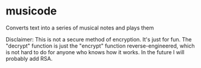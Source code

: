 # musicode
Converts text into a series of musical notes and plays them

Disclaimer: This is not a secure method of encryption. It's just for fun. The "decrypt" function is just the "encrypt" function reverse-engineered, which is not hard to do for anyone who knows how it works. In the future I will probably add RSA.
